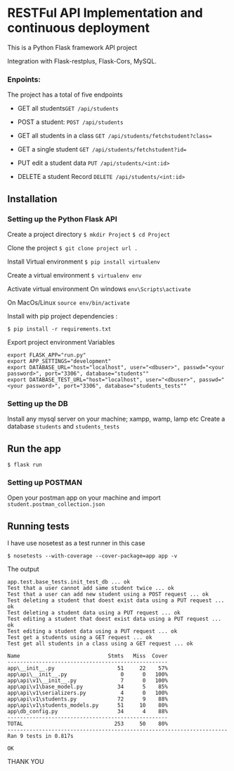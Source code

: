 # RESTFul API Implementation and continuous deployment 

This is a Python Flask framework API project

Integration with Flask-restplus, Flask-Cors, MySQL.

### Enpoints:

The project has a total of five endpoints

- GET all students`GET /api/students`

- POST a student: `POST /api/students`

- GET all students in a class `GET /api/students/fetchstudent?class=`

- GET a single student `GET /api/students/fetchstudent?id=`

- PUT edit a student data `PUT /api/students/<int:id>`

- DELETE a student Record  `DELETE /api/students/<int:id>`



## Installation

### Setting up the Python Flask API

Create a project directory
`$ mkdir Project`
`$ cd Project`

Clone the project
`$ git clone project url .`

Install Virtual environment
`$ pip install virtualenv`

Create a virtual environment 
`$ virtualenv env   `

Activate virtual environment
On windows 
`env\Scripts\activate`

On MacOs/Linux
`source env/bin/activate`

Install with pip project dependencies :

```
$ pip install -r requirements.txt
```

Export project environment Variables
```
export FLASK_APP="run.py"
export APP_SETTINGS="development"
export DATABASE_URL="host="localhost", user="<dbuser>", passwd="<your password>", port="3306", database="students""
export DATABASE_TEST_URL="host="localhost", user="<dbuser>", passwd="<your password>", port="3306", database="students_tests""
```

### Setting up the DB

Install any mysql server on your machine; xampp, wamp, lamp etc
Create a database `students` and `students_tests`


## Run the app

```
$ flask run
```

### Setting up POSTMAN

Open your postman app on your machine and import `student.postman_collection.json`



## Running tests

I have use nosetest as a test runner in this case
```
$ nosetests --with-coverage --cover-package=app app -v
```

The output

```
app.test.base_tests.init_test_db ... ok
Test that a user cannot add same student twice ... ok
Test that a user can add new student using a POST request ... ok
Test deleting a student that doest exist data using a PUT request ... ok
Test deleting a student data using a PUT request ... ok
Test editing a student that doest exist data using a PUT request ... ok
Test editing a student data using a PUT request ... ok
Test get a students using a GET request ... ok
Test get all students in a class using a GET request ... ok

Name                            Stmts   Miss  Cover
---------------------------------------------------
app\__init__.py                    51     22    57%
app\api\__init__.py                 0      0   100%
app\api\v1\__init__.py              7      0   100%
app\api\v1\base_model.py           34      5    85%
app\api\v1\serializers.py           4      0   100%
app\api\v1\students.py             72      9    88%
app\api\v1\students_models.py      51     10    80%
app\db_config.py                   34      4    88%
---------------------------------------------------
TOTAL                             253     50    80%
----------------------------------------------------------------------
Ran 9 tests in 0.817s

OK
```

THANK YOU 